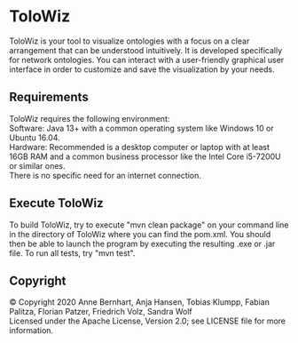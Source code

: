 # ToloWiz

ToloWiz is your tool to visualize ontologies with a focus on a clear arrangement that can be understood intuitively.
It is developed specifically for network ontologies. 
You can interact with a user-friendly graphical user interface in order to customize and save the visualization by your needs.

## Requirements
ToloWiz requires the following environment:  
Software: Java 13+ with a common operating system like Windows 10 or Ubuntu 16.04.  
Hardware: Recommended is a desktop computer or laptop with at least 16GB RAM and a common business processor like the Intel Core i5-7200U or similar ones.  
There is no specific need for an internet connection.

## Execute ToloWiz
To build ToloWiz, try to execute "mvn clean package" on your command line in the directory of ToloWiz where you can find the pom.xml. 
You should then be able to launch the program by executing the resulting .exe or .jar file.
To run all tests, try "mvn test".

## Copyright
&copy; Copyright 2020 Anne Bernhart, Anja Hansen, Tobias Klumpp, Fabian Palitza, Florian Patzer, Friedrich Volz, Sandra Wolf  
Licensed under the Apache License, Version 2.0; see LICENSE file for more information.

